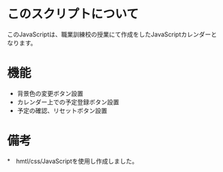 # このスクリプトについて
 このJavaScriptは、職業訓練校の授業にて作成をしたJavaScriptカレンダーとなります。

# 機能
* 背景色の変更ボタン設置
* カレンダー上での予定登録ボタン設置
* 予定の確認、リセットボタン設置

# 備考
*　hmtl/css/JavaScriptを使用し作成しました。
